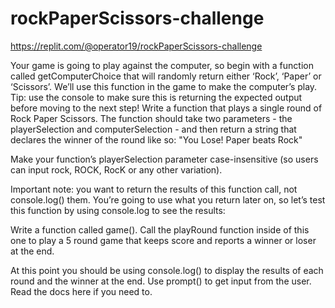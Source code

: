 # rockPaperScissors-challenge

https://replit.com/@operator19/rockPaperScissors-challenge

Your game is going to play against the computer, so begin with a function called getComputerChoice that will randomly return either ‘Rock’, ‘Paper’ or ‘Scissors’. We’ll use this function in the game to make the computer’s play. Tip: use the console to make sure this is returning the expected output before moving to the next step!
Write a function that plays a single round of Rock Paper Scissors. The function should take two parameters - the playerSelection and computerSelection - and then return a string that declares the winner of the round like so: "You Lose! Paper beats Rock"

Make your function’s playerSelection parameter case-insensitive (so users can input rock, ROCK, RocK or any other variation).

Important note: you want to return the results of this function call, not console.log() them. You’re going to use what you return later on, so let’s test this function by using console.log to see the results:

Write a function called game(). Call the playRound function inside of this one to play a 5 round game that keeps score and reports a winner or loser at the end.

At this point you should be using console.log() to display the results of each round and the winner at the end.
Use prompt() to get input from the user. Read the docs here if you need to.
